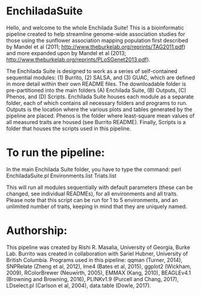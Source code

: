# EnchiladaSuite

Hello, and welcome to the whole Enchilada Suite! This is a bioinformatic pipeline created to help streamline genome-wide association studies for those using the sunflower association mapping population first described by Mandel et al (2011; http://www.theburkelab.org/reprints/TAG2011.pdf) and more expanded upon by Mandel et al (2013; http://www.theburkelab.org/reprints/PLoSGenet2013.pdf). 

The Enchilada Suite is designed to work as a series of self-contained sequential modules: (1) Burrito, (2) SALSA, and (3) GUAC, which are defined in more detail within their own README files. The downloadable folder is pre-partitioned into the main folders (A) Enchilada Suite, (B) Outputs, (C) Phenos, and (D) Scripts. Enchilada Suite houses each module as a separate folder, each of which contains all necessary folders and programs to run. Outputs is the location where the various plots and tables generated by the pipeline are placed. Phenos is the folder where least-square mean values of all measured traits are housed (see Burrito README). Finally, Scripts is a folder that houses the scripts used in this pipeline. 

# To run the pipeline:

In the main Enchilada Suite folder, you have to type the command: perl EnchiladaSuite.pl Environments.list Triats.list

This will run all modules sequentially with default parameters (these can be changed, see individual READMEs), for all environments and all traits. Please note that this script can be run for 1 to 5 environments, and an unlimited number of traits, keeping in mind that they are uniquely named.


# Authorship:

This pipeline was created by Rishi R. Masalia, University of Georgia, Burke Lab. Burrito was created in collaboration with Sariel Hubner, University of British Columbia. Programs used in this pipeline: qqman (Turner, 2014), SNPRelate (Zheng et al, 2012), lme4 (Bates et al, 2015), ggplot2 (Wickham, 2009), RColorBrewer (Neuwirth, 2005), EMMAX (Kang, 2010), BEAGLEv4.1 (Browning and Browning, 2016), PLINKv1.9 (Purcell and Chang, 2017), LDselect.pl (Carlson et al, 2004), data.table (Dowle, 2017). 
